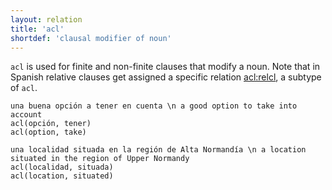 ```yaml
---
layout: relation
title: 'acl'
shortdef: 'clausal modifier of noun'
---
```


`acl` is used for finite and non-finite clauses that modify a
noun. Note that in Spanish relative clauses get assigned a specific
relation [acl:relcl](), a subtype of `acl`.

~~~ sdparse
una buena opción a tener en cuenta \n a good option to take into account
acl(opción, tener)
acl(option, take)
~~~

~~~ sdparse
una localidad situada en la región de Alta Normandía \n a location situated in the region of Upper Normandy
acl(localidad, situada)
acl(location, situated)
~~~
<!-- Interlanguage links updated Út zář 29 18:41:02 CEST 2020 -->
